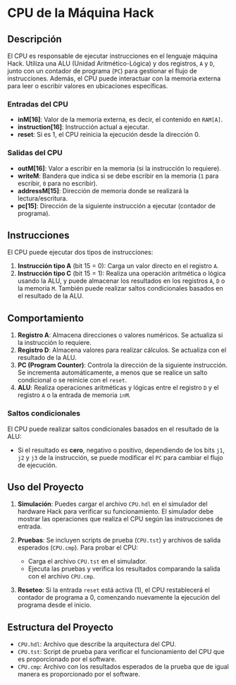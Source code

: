 # CPU de la Máquina Hack

## Descripción

El CPU es responsable de ejecutar instrucciones en el lenguaje máquina Hack. Utiliza una ALU (Unidad Aritmético-Lógica) y dos registros, `A` y `D`, junto con un contador de programa (`PC`) para gestionar el flujo de instrucciones. Además, el CPU puede interactuar con la memoria externa para leer o escribir valores en ubicaciones específicas.

### Entradas del CPU

- **inM[16]**: Valor de la memoria externa, es decir, el contenido en `RAM[A]`.
- **instruction[16]**: Instrucción actual a ejecutar.
- **reset**: Si es 1, el CPU reinicia la ejecución desde la dirección 0.

### Salidas del CPU

- **outM[16]**: Valor a escribir en la memoria (si la instrucción lo requiere).
- **writeM**: Bandera que indica si se debe escribir en la memoria (`1` para escribir, `0` para no escribir).
- **addressM[15]**: Dirección de memoria donde se realizará la lectura/escritura.
- **pc[15]**: Dirección de la siguiente instrucción a ejecutar (contador de programa).

## Instrucciones

El CPU puede ejecutar dos tipos de instrucciones:
1. **Instrucción tipo A** (bit 15 = 0): Carga un valor directo en el registro `A`.
2. **Instrucción tipo C** (bit 15 = 1): Realiza una operación aritmética o lógica usando la ALU, y puede almacenar los resultados en los registros `A`, `D` o la memoria `M`. También puede realizar saltos condicionales basados en el resultado de la ALU.

## Comportamiento

1. **Registro A**: Almacena direcciones o valores numéricos. Se actualiza si la instrucción lo requiere.
2. **Registro D**: Almacena valores para realizar cálculos. Se actualiza con el resultado de la ALU.
3. **PC (Program Counter)**: Controla la dirección de la siguiente instrucción. Se incrementa automáticamente, a menos que se realice un salto condicional o se reinicie con el `reset`.
4. **ALU**: Realiza operaciones aritméticas y lógicas entre el registro `D` y el registro `A` o la entrada de memoria `inM`.

### Saltos condicionales

El CPU puede realizar saltos condicionales basados en el resultado de la ALU:
- Si el resultado es **cero**, negativo o positivo, dependiendo de los bits `j1`, `j2` y `j3` de la instrucción, se puede modificar el `PC` para cambiar el flujo de ejecución.

## Uso del Proyecto

1. **Simulación**: Puedes cargar el archivo `CPU.hdl` en el simulador del hardware Hack para verificar su funcionamiento. El simulador debe mostrar las operaciones que realiza el CPU según las instrucciones de entrada.
   
2. **Pruebas**: Se incluyen scripts de prueba (`CPU.tst`) y archivos de salida esperados (`CPU.cmp`). Para probar el CPU:
   - Carga el archivo `CPU.tst` en el simulador.
   - Ejecuta las pruebas y verifica los resultados comparando la salida con el archivo `CPU.cmp`.

3. **Reseteo**: Si la entrada `reset` está activa (1), el CPU restablecerá el contador de programa a 0, comenzando nuevamente la ejecución del programa desde el inicio.

## Estructura del Proyecto

- `CPU.hdl`: Archivo que describe la arquitectura del CPU.
- `CPU.tst`: Script de prueba para verificar el funcionamiento del CPU que es proporcionado por el software.
- `CPU.cmp`: Archivo con los resultados esperados de la prueba que de igual manera es proporcionado por el software.

